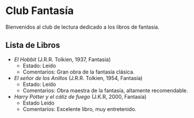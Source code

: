 # Club Fantasía
Bienvenidos al club de lectura dedicado a los libros de fantasía.

## Lista de Libros
- *El Hobbit* (J.R.R. Tolkien, 1937, Fantasía)
  - Estado: Leído
  - Comentarios: Gran obra de la fantasía clásica.
- *El señor de los Anillos* (J.R.R. Tolkien, 1954, Fantasía)
  - Estado: Leído
  - Comentarios: Obra maestra de la fantasía, altamente recomendable.
- *Harry Potter y el cáliz de fuego* (J.K.R, 2000, Fantasía)
  - Estado Leído
  - Comentarios: Excelente libro, muy entretenido.
